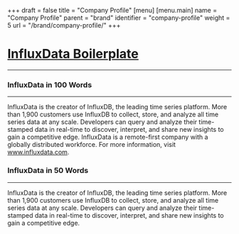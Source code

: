 +++
draft = false
title = "Company Profile"
[menu]
  [menu.main]
    name = "Company Profile"
    parent = "brand"
    identifier = "company-profile"
    weight = 5
    url = "/brand/company-profile/"
+++

<div class="row">
  <div class="col-xs-12">
    <div class="page-header">
      <a class="page-header--anchor" id="title"></a>
      <a href="#title">
        <h1>InfluxData Boilerplate</h1>
      </a>
    </div>
  </div>
</div>

<div class="row">
  <div class="col-xs-12">
    <hr class="dark" />
  </div>
</div>

<div class="row longform">
  <div class="col-xs-12 col-sm-6">
    <h3>InfluxData in 100 Words</h3>
    <hr class="teal-line">
    <p class="pr-40">InfluxData is the creator of InfluxDB, the leading time series platform. More than 1,900 customers use InfluxDB to collect, store, and analyze all time series data at any scale. Developers can query and analyze their time-stamped data in real-time to discover, interpret, and share new insights to gain a competitive edge. InfluxData is a remote-first company with a globally distributed workforce. For more information, visit <a href="https://www.influxdata.com/" target="_blank">www.influxdata.com</a>.</p>    
  </div>
  <div class="col-xs-12 col-sm-6">
    <h3>InfluxData in 50 Words</h3>
    <hr class="teal-line">
    <p class="pr-40"> InfluxData is the creator of InfluxDB, the leading time series platform. More than 1,900 customers use InfluxDB to collect, store, and analyze all time series data at any scale. Developers can query and analyze their time-stamped data in real-time to discover, interpret, and share new insights to gain a competitive edge.</p>   
  </div>
</div>

